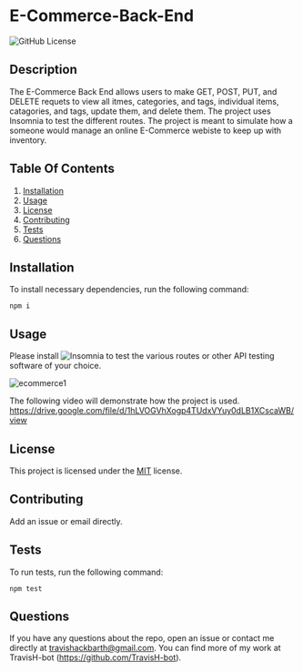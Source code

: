# E-Commerce-Back-End

![GitHub License](https://img.shields.io/badge/license-MIT-green.svg)

## Description

The E-Commerce Back End allows users to make GET, POST, PUT, and DELETE requets to view all itmes, categories, and tags, individual items, catagories, and tags, update them, and delete them. The project uses Insomnia to test the different routes. The project is meant to simulate how a someone would manage an online E-Commerce webiste to keep up with inventory.

## Table Of Contents

1. [Installation](#installation)
2. [Usage](#usage)
3. [License](#license)
4. [Contributing](#contributing)
5. [Tests](#tests)
6. [Questions](#questions)

## Installation

To install necessary dependencies, run the following command:

```
npm i
```


## Usage

Please install ![Insomnia](https://insomnia.rest/) to test the various routes or other API testing software of your choice.

![ecommerce1](https://user-images.githubusercontent.com/79767820/226398842-0c5cad62-4b9f-43f7-9f9d-5f30c122edd1.png)

The following video will demonstrate how the project is used. https://drive.google.com/file/d/1hLVOGVhXogp4TUdxVYuy0dLB1XCscaWB/view

## License

This project is licensed under the [MIT](https://choosealicense.com/licenses/mit/) license.

## Contributing

Add an issue or email directly.

## Tests

To run tests, run the following command:

```
npm test
```

## Questions

If you have any questions about the repo, open an issue or contact me directly at travishackbarth@gmail.com. You can find more of my work at TravisH-bot (https://github.com/TravisH-bot).
